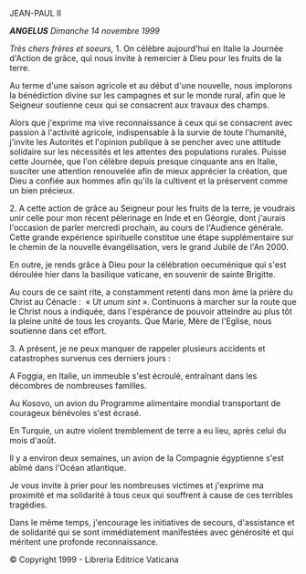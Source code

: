 JEAN-PAUL II

***ANGELUS** Dimanche 14 novembre 1999*

*Très chers frères et soeurs,* 1. On célèbre aujourd'hui en Italie la Journée d'Action de grâce, qui nous invite à remercier à Dieu pour les fruits de la terre.

Au terme d'une saison agricole et au début d'une nouvelle, nous implorons la bénédiction divine sur les campagnes et sur le monde rural, afin que le Seigneur soutienne ceux qui se consacrent aux travaux des champs.

Alors que j'exprime ma vive reconnaissance à ceux qui se consacrent avec passion à l'activité agricole, indispensable à la survie de toute l'humanité, j'invite les Autorités et l'opinion publique à se pencher avec une attitude solidaire sur les nécessités et les attentes des populations rurales. Puisse cette Journée, que l'on célèbre depuis presque cinquante ans en Italie, susciter une attention renouvelée afin de mieux apprécier la création, que Dieu a confiée aux hommes afin qu'ils la cultivent et la préservent comme un bien précieux.

2. A cette action de grâce au Seigneur pour les fruits de la terre, je voudrais unir celle pour mon récent pèlerinage en Inde et en Géorgie, dont j'aurais l'occasion de parler mercredi prochain, au cours de l'Audience générale. Cette grande expérience spirituelle constitue une étape supplémentaire sur le chemin de la nouvelle évangélisation, vers le grand Jubilé de l'An 2000.

En outre, je rends grâce à Dieu pour la célébration oecuménique qui s'est déroulée hier dans la basilique vaticane, en souvenir de sainte Brigitte.

Au cours de ce saint rite, a constamment retenti dans mon âme la prière du Christ au Cénacle :  « *Ut unum sint* ». Continuons à marcher sur la route que le Christ nous a indiquée, dans l'espérance de pouvoir atteindre au plus tôt la pleine unité de tous les croyants. Que Marie, Mère de l'Eglise, nous soutienne dans cet effort.

3. A présent, je ne peux manquer de rappeler plusieurs accidents et catastrophes survenus ces derniers jours :

A Foggia, en Italie, un immeuble s'est écroulé, entraînant dans les décombres de nombreuses familles.

Au Kosovo, un avion du Programme alimentaire mondial transportant de courageux bénévoles s'est écrasé.

En Turquie, un autre violent tremblement de terre a eu lieu, après celui du mois d'août.

Il y a environ deux semaines, un avion de la Compagnie égyptienne s'est abîmé dans l'Océan atlantique.

Je vous invite à prier pour les nombreuses victimes et j'exprime ma proximité et ma solidarité à tous ceux qui souffrent à cause de ces terribles tragédies.

Dans le même temps, j'encourage les initiatives de secours, d'assistance et de solidarité qui se sont immédiatement manifestées avec générosité et qui méritent une profonde reconnaissance.

© Copyright 1999 - Libreria Editrice Vaticana